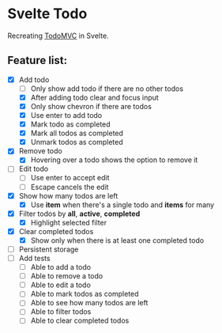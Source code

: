 # Svelte Todo

Recreating [TodoMVC](https://todomvc.com/examples/vanilla-es6/) in Svelte.

## Feature list:

- [x] Add todo
  - [ ] Only show add todo if there are no other todos
  - [x] After adding todo clear and focus input
  - [x] Only show chevron if there are todos
  - [x] Use enter to add todo
  - [x] Mark todo as completed
  - [x] Mark all todos as completed
  - [x] Unmark todos as completed
- [x] Remove todo
  - [x] Hovering over a todo shows the option to remove it
- [ ] Edit todo
  - [ ] Use enter to accept edit
  - [ ] Escape cancels the edit
- [x] Show how many todos are left
  - [x] Use **item** when there's a single todo and **items** for many
- [x] Filter todos by **all**, **active**, **completed**
  - [x] Highlight selected filter
- [x] Clear completed todos
  - [x] Show only when there is at least one completed todo
- [ ] Persistent storage
- [ ] Add tests
  - [ ] Able to add a todo
  - [ ] Able to remove a todo
  - [ ] Able to edit a todo
  - [ ] Able to mark todos as completed
  - [ ] Able to see how many todos are left
  - [ ] Able to filter todos
  - [ ] Able to clear completed todos
